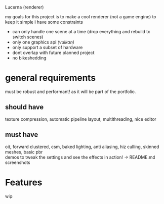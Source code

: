 Lucerna (renderer)

my goals for this project is to make a cool renderer (not a game engine)
to keep it simple i have some constraints
- can only handle one scene at a time (drop everything and rebuild to switch scenes)
- only one graphics api *(vulkan)*
- only support a subset of hardware
- dont overlap with future planned project
- no bikeshedding

# general requirements
must be robust and performant! as it will be part of the portfolio. 

## should have
texture compression, automatic pipeline layout, multithreading, nice editor

## must have
oit, forward clustered, csm, baked lighting, anti aliasing, hiz culling, skinned meshes, basic pbr  
demos to tweak the settings and see the effects in action! -> README.md screenshots


# Features
wip

